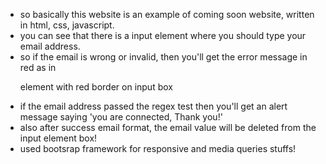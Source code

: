 - so basically this website is an example of coming soon website, written in html, css, javascript.
- you can see that there is a input element where you should type your email address.
- so if the email is wrong or invalid, then you'll get the error message in red as in <p> element with red border on input box
- if the email address passed the regex test then you'll get an alert message saying 'you are connected, Thank you!'
- also after success email format, the email value will be deleted from the input element box!
- used bootsrap framework for responsive and media queries stuffs!